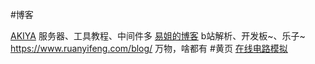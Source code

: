 #博客

[AKIYA](https://little-star.love/categories/%E6%9C%8D%E5%8A%A1%E5%99%A8/)
服务器、工具教程、中间件多
[易姐的博客](https://shakaianee.top/)
b站解析、开发板~、乐子~
https://www.ruanyifeng.com/blog/
万物，啥都有
#黄页
[在线电路模拟](https://www.falstad.com/circuit/e-opampfeedback.html)
